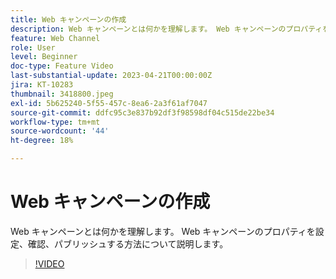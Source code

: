 ```yaml
---
title: Web キャンペーンの作成
description: Web キャンペーンとは何かを理解します。 Web キャンペーンのプロパティを設定、確認、パブリッシュする方法について説明します。
feature: Web Channel
role: User
level: Beginner
doc-type: Feature Video
last-substantial-update: 2023-04-21T00:00:00Z
jira: KT-10283
thumbnail: 3418800.jpeg
exl-id: 5b625240-5f55-457c-8ea6-2a3f61af7047
source-git-commit: ddfc95c3e837b92df3f98598df04c515de22be34
workflow-type: tm+mt
source-wordcount: '44'
ht-degree: 18%

---
```


# Web キャンペーンの作成

Web キャンペーンとは何かを理解します。 Web キャンペーンのプロパティを設定、確認、パブリッシュする方法について説明します。

>[!VIDEO](https://video.tv.adobe.com/v/3418800/?quality=12&learn=on)
